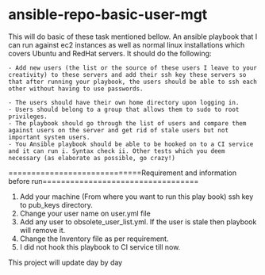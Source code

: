 # ansible-repo-basic-user-mgt

This will do basic of these task mentioned bellow. An ansible playbook that I can run against ec2 instances as well as normal linux installations which covers Ubuntu and RedHat servers. It should do the following: 

    - Add new users (the list or the source of these users I leave to your creativity) to these servers and add their ssh key these servers so that after running your playbook, the users should be able to ssh each other without having to use passwords.
 
    - The users should have their own home directory upon logging in.
    - Users should belong to a group that allows them to sudo to root privileges. 
    - The playbook should go through the list of users and compare them against users on the server and get rid of stale users but not important system users.
    - You Ansible playbook should be able to be hooked on to a CI service and it can run i. Syntax check ii. Other tests which you deem necessary (as elaborate as possible, go crazy!) 

=============================Requirement and information before run==================================
1. Add your machine (From where you want to run this play book) ssh key to pub_keys directory.
2. Change your user name on user.yml file
3. Add any user to obsolete_user_list.yml. If the user is stale then playbook will remove it.
4. Change the Inventory file as per requirement.
5. I did not hook this playbook to CI service till now.

This project will update day by day

